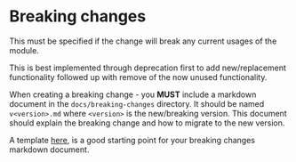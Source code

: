 # Breaking changes

This must be specified if the change will break any current usages of the module.

This is best implemented through deprecation first to add new/replacement functionality followed up with remove of the
now unused functionality.

When creating a breaking change - you **MUST** include a markdown document in the `docs/breaking-changes` directory. It
should be named `v<version>.md` where `<version>` is the new/breaking version. This document should explain the breaking
change and how to migrate to the new version.

A template [here](templates/breaking-changes-doc-template.md), is a good starting point for your breaking changes markdown document.
